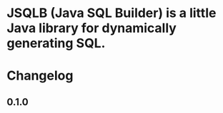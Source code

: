 # JSQLB (Java SQL Builder) is a little Java library for dynamically generating SQL.
# Changelog

## 0.1.0